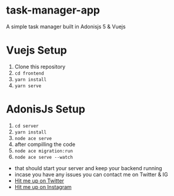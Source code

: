 # task-manager-app
A simple task manager built in Adonisjs 5 &amp; Vuejs

# Vuejs Setup
1. Clone this repository
2. ```cd frontend```
3. ```yarn install```
4. ```yarn serve```

# AdonisJs Setup
1. ```cd server```
2. ```yarn install```
3. ```node ace serve```
4. after compilling the code
5. ```node ace migration:run```
5. ```node ace serve --watch```

- that should start your server and keep your backend running
- incase you have any issues you can contact me on Twitter & IG
- [Hit me up on Twitter](https://twitter.com/DTuts)
- [Hit me up on Instagram](https://www.instagram.com/dropcode__/)
